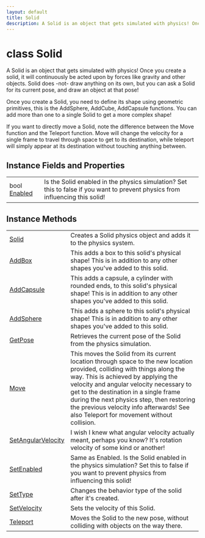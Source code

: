 ```yaml
---
layout: default
title: Solid
description: A Solid is an object that gets simulated with physics! Once you create a solid, it will continuously be acted upon by forces like gravity and other objects. Solid does -not- draw anything on its own, but you can ask a Solid for its current pose, and draw an object at that pose!  Once you create a Solid, you need to define its shape using geometric primitives, this is the AddSphere, AddCube, AddCapsule functions. You can add more than one to a single Solid to get a more complex shape!  If you want to directly move a Solid, note the difference between the Move function and the Teleport function. Move will change the velocity for a single frame to travel through space to get to its destination, while teleport will simply appear at its destination without touching anything between.
---
```

# class Solid

A Solid is an object that gets simulated with physics! Once
you create a solid, it will continuously be acted upon by forces like
gravity and other objects. Solid does -not- draw anything on its own,
but you can ask a Solid for its current pose, and draw an object at
that pose!

Once you create a Solid, you need to define its shape using geometric
primitives, this is the AddSphere, AddCube, AddCapsule functions. You
can add more than one to a single Solid to get a more complex shape!

If you want to directly move a Solid, note the difference between the
Move function and the Teleport function. Move will change the
velocity for a single frame to travel through space to get to its
destination, while teleport will simply appear at its destination
without touching anything between.

## Instance Fields and Properties

|  |  |
|--|--|
|bool [Enabled]({{site.url}}/Pages/StereoKit/Solid/Enabled.html)|Is the Solid enabled in the physics simulation? Set this to false if you want to prevent physics from influencing this solid!|

## Instance Methods

|  |  |
|--|--|
|[Solid]({{site.url}}/Pages/StereoKit/Solid/Solid.html)|Creates a Solid physics object and adds it to the physics system.|
|[AddBox]({{site.url}}/Pages/StereoKit/Solid/AddBox.html)|This adds a box to this solid's physical shape! This is in addition to any other shapes you've added to this solid.|
|[AddCapsule]({{site.url}}/Pages/StereoKit/Solid/AddCapsule.html)|This adds a capsule, a cylinder with rounded ends, to this solid's physical shape! This is in addition to any other shapes you've added to this solid.|
|[AddSphere]({{site.url}}/Pages/StereoKit/Solid/AddSphere.html)|This adds a sphere to this solid's physical shape! This is in addition to any other shapes you've added to this solid.|
|[GetPose]({{site.url}}/Pages/StereoKit/Solid/GetPose.html)|Retrieves the current pose of the Solid from the physics simulation.|
|[Move]({{site.url}}/Pages/StereoKit/Solid/Move.html)|This moves the Solid from its current location through space to the new location provided, colliding with things along the way. This is achieved by applying the velocity and angular velocity necessary to get to the destination in a single frame during the next physics step, then restoring the previous velocity info afterwards! See also Teleport for movement without collision.|
|[SetAngularVelocity]({{site.url}}/Pages/StereoKit/Solid/SetAngularVelocity.html)|I wish I knew what angular velocity actually meant, perhaps you know? It's rotation velocity of some kind or another!|
|[SetEnabled]({{site.url}}/Pages/StereoKit/Solid/SetEnabled.html)|Same as Enabled. Is the Solid enabled in the physics simulation? Set this to false if you want to prevent physics from influencing this solid!|
|[SetType]({{site.url}}/Pages/StereoKit/Solid/SetType.html)|Changes the behavior type of the solid after it's created.|
|[SetVelocity]({{site.url}}/Pages/StereoKit/Solid/SetVelocity.html)|Sets the velocity of this Solid.|
|[Teleport]({{site.url}}/Pages/StereoKit/Solid/Teleport.html)|Moves the Solid to the new pose, without colliding with objects on the way there.|
